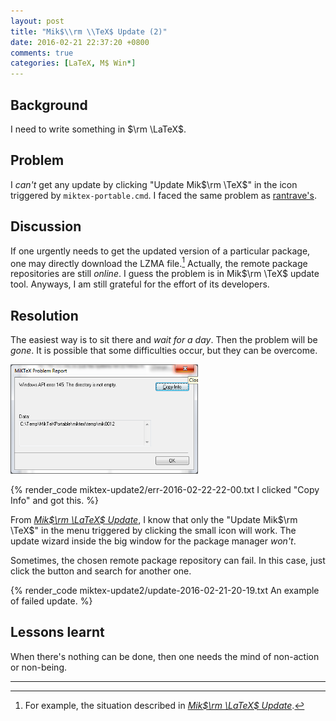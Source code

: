 ```yaml
---
layout: post
title: "Mik$\\rm \\TeX$ Update (2)"
date: 2016-02-21 22:37:20 +0800
comments: true
categories: [LaTeX, M$ Win*]
---
```


Background
---

I need to write something in $\rm \LaTeX$.

Problem
---

I *can't* get any update by clicking "Update Mik$\rm \TeX$" in the
icon triggered by `miktex-portable.cmd`.  I faced the same problem as
[rantrave's][texse251242].

<!-- more -->

Discussion
---

If one urgently needs to get the updated version of a particular
package, one may directly download the LZMA file.[^pp1]  Actually, the
remote package repositories are still *online*.  I guess the problem
is in Mik$\rm \TeX$ update tool.  Anyways, I am still grateful for the
effort of its developers.

Resolution
---

The easiest way is to sit there and *wait for a day*.  Then the
problem will be *gone*.  It is possible that some difficulties occur,
but they can be overcome.

<picture class="fancybox" title="Windows API error 145">
  <source srcset="/images/posts/MikTeXUpdate2/api-err.png"
    media="(min-width: 460px)"></source>
  <img alt="Windows API error 145" width="300"
    src="/images/posts/MikTeXUpdate2/api-err.png" />
</picture>

{% render_code miktex-update2/err-2016-02-22-22-00.txt I clicked "Copy Info" and got this. %}

From [*Mik$\rm \LaTeX$ Update*][pp1], I know that only the "Update
Mik$\rm \TeX$" in the menu triggered by clicking the small icon will
work.  The update wizard inside the big window for the package manager
*won't*.

Sometimes, the chosen remote package repository can fail.  In this
case, just click the button and search for another one.

{% render_code miktex-update2/update-2016-02-21-20-19.txt An example of failed update. %}

Lessons learnt
---

When there's nothing can be done, then one needs the mind of
non-action or non-being.

---
[^pp1]:
    For example, the situation described in
    [*Mik$\rm \LaTeX$ Update*][pp1].

[texse251242]: http://tex.stackexchange.com/q/251242
[pp1]: /blog/2015/06/09/miktex-update/


